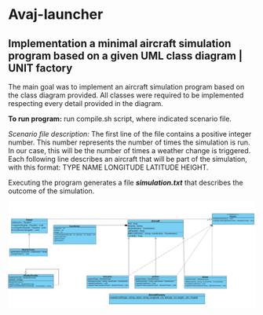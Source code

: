 # Avaj-launcher
Implementation a minimal aircraft simulation program based on a given UML class diagram | UNIT factory
------------------------------------------------------------------------------------------------------
The main goal was to implement an aircraft simulation program based on the class diagram provided. All classes were required to be implemented respecting every detail provided in the diagram.

**To run program:** run compile.sh script, where indicated scenario file.

*Scenario file description:*
The first line of the file contains a positive integer number. This number represents the number of times the simulation is run. In our case, this will be the number of times a weather change is triggered. Each following line describes an aircraft that will be part of the simulation, with this format: TYPE NAME LONGITUDE LATITUDE HEIGHT.

Executing the program generates a file ***simulation.txt*** that describes the outcome of the simulation.

![avaj_uml_diagram](https://github.com/nkuchyna/Avaj-launcher/blob/master/src/avaj_uml.jpg)
